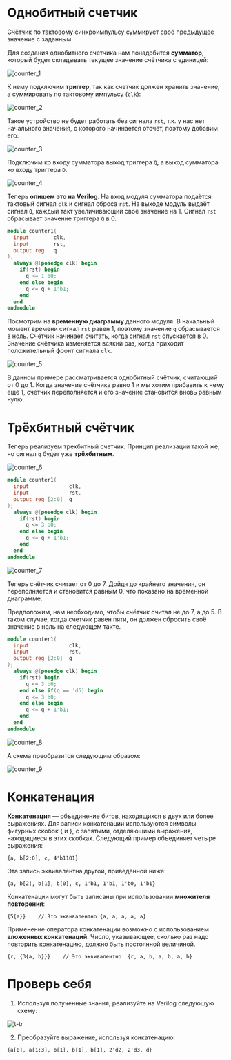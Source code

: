 # Однобитный счетчик
 Счётчик по тактовому синхроимпульсу суммирует своё предыдущее значение с заданным.

 Для создания однобитного счетчика нам понадобится **сумматор**, который будет складывать текущее значение счётчика с единицей:

  ![counter_1](../../../technical/Labs/Pic/counter_1.png)

 К нему подключим **триггер**, так как счетчик должен хранить значение, а суммировать по тактовому импульсу (`clk`):

 ![counter_2](../../../technical/Labs/Pic/counter_2.png)

 Такое устройство не будет работать без сигнала `rst`, т.к. у нас нет начального значения, с которого начинается отсчёт, поэтому добавим его:

 ![counter_3](../../../technical/Labs/Pic/counter_3.png)

 Подключим ко входу сумматора выход триггера `Q`, а  выход сумматора ко входу триггера `D`.

 ![counter_4](../../../technical/Labs/Pic/counter_4.png)

 Теперь **опишем это на Verilog**. На вход модуля сумматора подаётся тактовый сигнал `clk` и сигнал сброса `rst`. На выходе модуль выдаёт сигнал `Q`, каждый такт увеличивающий своё значение на 1. Сигнал `rst` сбрасывает значение триггера `Q` в 0.

```Verilog
module counter1(
  input        clk,
  input        rst,
  output reg   q
);
  always @(posedge clk) begin
    if(rst) begin
      q <= 1'b0;
    end else begin
      q <= q + 1'b1;
    end        
  end
endmodule
```

Посмотрим на **временную диаграмму** данного модуля. В начальный момент времени сигнал `rst` равен 1, поэтому значение `q` сбрасывается в ноль. Счётчик начинает считать, когда сигнал `rst` опускается в 0. Значение счётчика изменяется всякий раз, когда приходит положительный фронт сигнала `clk`.

![counter_5](../../../technical/Labs/Pic/counter_5.png)

В данном примере рассматривается однобитный счётчик, считающий от 0 до 1. Когда значение счётчика равно 1 и мы хотим прибавить к нему ещё 1, счетчик переполняется и его значение становится вновь равным нулю.

# Трёхбитный счётчик
Теперь реализуем трехбитный счетчик. Принцип реализации такой же, но сигнал `q` будет уже **трёхбитным**.

![counter_6](../../../technical/Labs/Pic/counter_6.png)

```Verilog
module counter1(
  input             clk,
  input             rst,
  output reg [2:0]  q
);
  always @(posedge clk) begin
    if(rst) begin
      q <= 3'b0;
    end else begin
      q <= q + 1'b1;
    end        
  end
endmodule
```
![counter_7](../../../technical/Labs/Pic/counter_7.png)

Теперь счётчик считает от 0 до 7. Дойдя до крайнего значения, он переполняется и становится равным 0, что показано на временной диаграмме.

Предположим, нам необходимо, чтобы счётчик считал не до 7, а до 5. В таком случае, когда счетчик равен пяти, он должен сбросить своё значение в ноль на следующем такте.

```Verilog
module counter1(
  input             clk,
  input             rst,
  output reg [2:0]  q
);
  always @(posedge clk) begin
    if(rst) begin
      q <= 3'b0;
    end else if(q == 'd5) begin
      q <= 3'b0;
    end else begin
      q <= q + 1'b1;
    end        
  end
endmodule
```

![counter_8](../../../technical/Labs/Pic/counter_8.png)

А схема преобразится следующим образом:

![counter_9](../../../technical/Labs/Pic/counter_9.png)

# Конкатенация
**Конкатенация** — объединение битов, находящихся в двух или более выражениях. Для записи конкатенации используются символы фигурных скобок { и }, с запятыми, отделяющими выражения, находящиеся в этих скобках. Следующий пример объединяет четыре выражения:

`{a, b[2:0], с, 4'b1101}`

Эта запись эквивалентна другой, приведённой ниже:

`{a, b[2], b[1], b[0], c, 1'b1, 1'b1, 1'b0, 1'b1}`

Конкатенации могут быть записаны при использовании **множителя повторения**:

`{5{a}}    // Это эквивалентно {a, a, a, a, a}`

Применение оператора конкатенации возможно с использованием **вложенных конкатенаций**. Число, указывающее, сколько раз надо повторить конкатенацию, должно быть постоянной величиной.

`{r, {3{a, b}}}    // Это эквивалентно  {r, a, b, a, b, a, b}`


# Проверь себя

1) Используя полученные знания, реализуйте на Verilog следующую схему:

![t-tr](../../../technical/Labs/Pic/counter_10.png)

2) Преобразуйте выражение, используя конкатенацию:

`{a[0], a[1:3], b[1], b[1], b[1], 2'd2, 2'd3, d}`